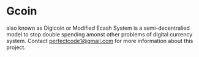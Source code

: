 # Gcoin
also known as Digicoin or Modified Ecash System is a semi-decentralied model to stop double spending amonst other problems of digital currency system.
Contact perfectcode1@gmail.com for more information about this project.

